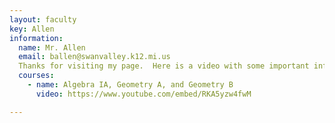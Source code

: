 ```yaml
---
layout: faculty
key: Allen
information:
  name: Mr. Allen
  email: ballen@swanvalley.k12.mi.us
  Thanks for visiting my page.  Here is a video with some important info for my classes... there is also a 'welcome video 2' on my Schoology page, which would be good to go watch if you are visiting this page as a new student to the district
  courses:
    - name: Algebra IA, Geometry A, and Geometry B
      video: https://www.youtube.com/embed/RKA5yzw4fwM

---
```

